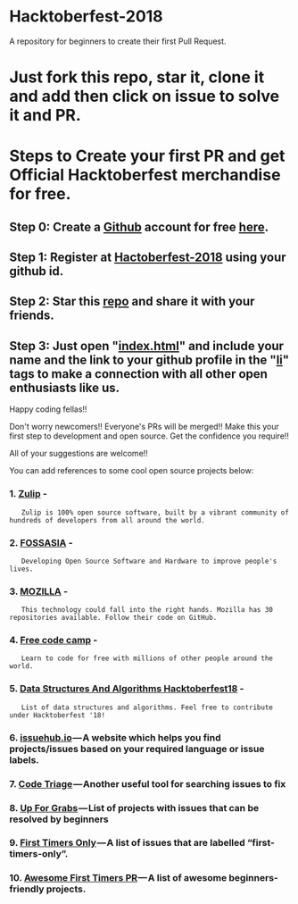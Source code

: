 # Hacktoberfest-2018
A repository for beginners to create their first Pull Request. 
# Just fork this repo, star it, clone it and add then click on issue to solve it and PR.
# Steps to Create your first PR and get Official Hacktoberfest merchandise for free.
## Step 0: Create a [Github](https://github.com/) account for free [here](https://github.com/).
## Step 1: Register at [Hactoberfest-2018](https://hacktoberfest.digitalocean.com/) using your github id.
## Step 2: Star this [repo](https://github.com/Ishaan28malik/HACKTOBERFEST_2018-Beginners-) and share it with your friends.
## Step 3: Just open "[index.html](https://github.com/Ishaan28malik/HACKTOBERFEST_2018-Beginners-/blob/master/index.html)" and include your name and the link to your github profile in the "[li](https://github.com/Ishaan28malik/HACKTOBERFEST_2018-Beginners-/blob/master/index.html)" tags to make a connection with all other open enthusiasts like us.

Happy coding fellas!!

Don't worry newcomers!! Everyone's PRs will be merged!! Make this your first step to development and open source. Get the confidence you require!!

All of your suggestions are welcome!!

You can add references to some cool open source projects below:
### 1. [Zulip](https://github.com/zulip) -
       Zulip is 100% open source software, built by a vibrant community of hundreds of developers from all around the world.
### 2. [FOSSASIA](https://github.com/fossasia) -
       Developing Open Source Software and Hardware to improve people's lives.
### 3. [MOZILLA](https://github.com/mozilla) -
       This technology could fall into the right hands. Mozilla has 30 repositories available. Follow their code on GitHub.
### 4. [Free code camp](https://github.com/freeCodeCamp/freeCodeCamp) -
       Learn to code for free with millions of other people around the world.
### 5. [Data Structures And Algorithms Hacktoberfest18](https://github.com/kvaluruk/Data-Structures-And-Algorithms-Hacktoberfest18) -
       List of data structures and algorithms. Feel free to contribute under Hacktoberfest '18!
### 6. [issuehub.io](https://issuehub.io) — A website which helps you find projects/issues based on your required language or issue labels.

### 7. [Code Triage](https://www.codetriage.com/) — Another useful tool for searching issues to fix

### 8. [Up For Grabs](https://up-for-grabs.net/) — List of projects with issues that can be resolved by beginners

### 9. [First Timers Only](https://www.firsttimersonly.com/) — A list of issues that are labelled “first-timers-only”.

### 10. [Awesome First Timers PR](https://github.com/MunGell/awesome-for-beginners) — A list of awesome beginners-friendly projects.
       
       


